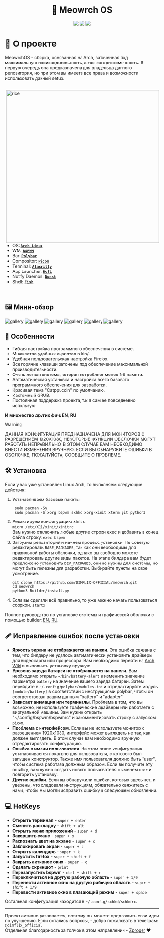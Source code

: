 <h1 align="center"> 🐾 Meowrch OS  </h1>

<!-- BADGES -->

<p align="center">
  <img src="https://img.shields.io/github/issues/DIMFLIX-OFFICIAL/meowrch?style=for-the-badge">
  <img src="https://img.shields.io/github/stars/DIMFLIX-OFFICIAL/meowrch?style=for-the-badge">
  <img src="https://img.shields.io/github/license/DIMFLIX-OFFICIAL/meowrch?style=for-the-badge">
  </br>
</p>

<!-- INFORMATION -->
<h1 align="left"> 📝 О проекте</h1> 
<p>MeowrchOS - сборка, основанная на Arch, заточенная под максимальную производительность, а так-же эргономичность.
В первую очередь она предназначена для владельца данного репозитория, но при этом вы имеете все права и возможности
использовать данный setup.</p><br>

<img src=".meta/preview.png" alt="rice" align="right" width="500px">

 - OS: [**`Arch Linux`**](https://archlinux.org/)
 - WM: [**`BSPWM`**](https://github.com/baskerville/bspwm)
 - Bar: [**`Polybar`**](https://github.com/polybar/polybar)
 - Compositor: [**`Picom`**](https://github.com/yshui/picom)
 - Terminal: [**`Alacritty`**](https://github.com/alacritty/alacritty)
 - App Launcher: [**`Rofi`**](https://github.com/davatorium/rofi)
 - Notify Daemon: [**`Dunst`**](https://github.com/dunst-project/dunst)
 - Shell: [**`Fish`**](https://github.com/fish-shell/fish-shell)

</br>


<!-- IMAGES -->
## 🖼️ Мини-обзор
![gallery](.meta/preview1.png)
![gallery](.meta/preview2.png)
![gallery](.meta/preview3.png)
![gallery](.meta/preview4.png)
![gallery](.meta/preview5.png)
![gallery](.meta/preview6.png)


<!-- FEATURES -->
## 🚀 Особенности
* Гибкая настройка программного обеспечения в системе.
* Множество удобных скриптов в bin/.
* Удобная пользовательская настройка Firefox.
* Все горячие клавиши заточены под обеспечение максимальной производительности.
* Очень легкая система, которая потребляет менее 1гб памяти.
* Автоматическая установка и настройка всего базового программного обеспечения для разработки.
* Красивая тема "Catppuccin" по умолчанию.
* Кастомный GRUB.
* Постоянная поддержка проекта, т.к я сам ее повседневно использую

**И множество других фич: [EN](Docs/03_all_features_and_tricks_english.md), [RU](Docs/02_all_features_and_tricks_russian.md)**

> [!WARNING]
> ДАННАЯ КОНФИГУРАЦИЯ ПРЕДНАЗНАЧЕНА ДЛЯ МОНИТОРОВ С РАЗРЕШЕНИЕМ 1920X1080,
> НЕКОТОРЫЕ ФУНКЦИИ ОБОЛОЧКИ МОГУТ РАБОТАТЬ НЕПРАВИЛЬНО.
> В ЭТОМ СЛУЧАЕ ВАМ НЕОБХОДИМО ВНЕСТИ ИЗМЕНЕНИЯ ВРУЧНУЮ.
> ЕСЛИ ВЫ ОБНАРУЖИТЕ ОШИБКИ В ОБОЛОЧКЕ, ПОЖАЛУЙСТА, СООБЩИТЕ О ПРОБЛЕМЕ.

<!-- INSTALLATION -->
## 🛠 Установка
Если у вас уже установлен Linux Arch, то выполняем следующие действия:
1. Устанавливаем базовые пакеты
   ```
    sudo pacman -Sy
    sudo pacman -S xorg bspwm sxhkd xorg-xinit xterm git python3
    ```
2. Редактируем конфигурацию xinitrc \
   `micro /etc/X11/xinit/xinitrc` \
   Вам нужно отключить любые другие строки exec и добавить в конец файла строку:
   `exec bspwm`
3. Загрузим репозиторий и начнем процесс установки. Не советую редактировать `BASE_PACKAGES`, так как они необходимы для правильной работы оболочки, однако вы свободно можете редактировать другие виды пакетов. На этапе билдера вам будет предложено установить `DEV_PACKAGES`, они не нужны для системы, но могут быть полезны для разработки. Выбирайте пункты на свое усмотрение.
   ```
   git clone https://github.com/DIMFLIX-OFFICIAL/meowrch.git
   cd meowrch
   python3 Builder/install.py
   ```
4. Если вы сделали всё правильно, то уже можно начать пользоваться сборкой. `startx`

Полное руководство по установке системы и графической оболочки с помощью builder: [EN](Docs/01_installing_arch_linux_with_bspwm_english.md), [RU](Docs/00_installing_arch_linux_with_bspwm_russian.md). 

<!-- ERRORS -->
## 🩹 Исправление ошибок после установки
* **Яркость экрана не отображается на панели**. Эта ошибка связана с тем, что билдеру не удалось автоматически установить драйверы для видеокарты или процессора. Вам необходимо перейти на [Arch Wiki](https://wiki.archlinux.org) и выполнить установку вручную.
* **Уровень заряда батареи не отображается на панели**. Вам необходимо открыть `~/bin/battery-alert` и изменить значение параметра `battery` на значение вашего заряда батареи. Затем перейдите в `~/.config/polybar/modules.ini` и отредактируйте модуль `[module/battery]` в соответствии с инструкциями polybar, чтобы он соответствовал вашим данным "battery" и "adapter".
* **Зависает анимация или терминалы**. Проблема в том, что вы, возможно, не используете графические драйверы или работаете с виртуальной машины. Вам нужно открыть "~/.config/bspwm/bspwmrc" и закомментировать строку с запуском `picom`.
* **Проблема с интерфейсом**. Если вы не используете монитор с разрешением 1920x1080, интерфейс может выглядеть не так, как должен выглядеть. В этом случае вам необходимо вручную отредактировать конфигурацию.
* **Ошибка в имени пользователя**. На этом этапе конфигурация устанавливается локально для пользователя, с которого был запущен конструктор. Также имя пользователя должно быть "user", чтобы система работала должным образом. Если вы получите эту ошибку, вам нужно создать нового пользователя с именем `user` и повторить установку.
* **Другие ошибки**. Если вы обнаружили ошибки, которых здесь нет, и уверены, что следовали инструкциям, обязательно свяжитесь с нами, чтобы мы могли исправить ошибку в следующем обновлении.


<!-- HOTKEYS -->
## 💻 HotKeys
* **Открыть терминал** - `super + enter`
* **Сменить раскладку** - `shift + alt`
* **Открыть меню приложений** - `super + d`
* **Завершить сеанс** - `super + x`
* **Распознать цвет на экране** - `super + c`
* **Заблокировать экран** - `super + l`
* **Открыть календарь** - `super + k`
* **Запустить firefox** - `super + shift + f`
* **Закрыть активное окно** - `super + q`
* **Сделать скриншот** - `print`
* **Перезапустить bspwm** - `ctrl + shift + r`
* **Переключиться на другую рабочую область** - `super + 1/9`
* **Перенести активное окно на другую рабочую область** - `super + shift + 1/9`
* **Перевести активное окно в плавающий режим** - `super + space`

Остальная конфигурация находится в `~/.config/sxhkd/sxhkdrc`.

***

Проект активно развивается, поэтому вы можете предложить свои идеи по улучшению. 
Если остались вопросы, - добро пожаловать в телеграм: `@dimflix_official` \
Отдельная благодарность за толчок в этом направлении - [Zproger](https://github.com/Zproger) ❤️
